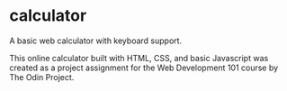 # calculator
A basic web calculator with keyboard support.

This online calculator built with HTML, CSS, and basic Javascript was created as a project assignment for the Web Development 101 course by The Odin Project.
